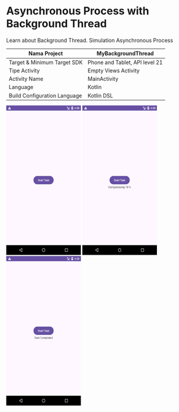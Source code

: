 # Asynchronous Process with Background Thread

Learn about Background Thread. Simulation Asynchronous Process

| Nama Project                  | MyBackgroundThread             |
|-------------------------------|--------------------------------|
| Target & Minimum Target SDK   | Phone and Tablet, API level 21 |
| Tipe Activity                 | Empty Views Activity           | 
| Activity Name                 | MainActivity                   |
| Language                      | Kotlin                         |
| Build Configuration Language  | Kotlin DSL                     |

<img src="preview_1.png" alt="Preview 1" width="200" height="400">
<img src="preview_2.png" alt="Preview 2" width="200" height="400">
<img src="preview_3.png" alt="Preview 3" width="200" height="400">

